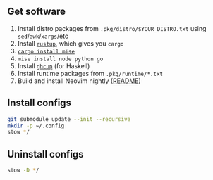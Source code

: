 ## Get software
1. Install distro packages from `.pkg/distro/$YOUR_DISTRO.txt` using `sed`/`awk`/`xargs`/etc
2. Install [`rustup`](https://github.com/rust-lang/rustup), which gives you `cargo`
3. [`cargo install mise`](https://github.com/jdx/mise)
4. `mise install node python go`
5. Install [`ghcup`](https://www.haskell.org/ghcup/) (for Haskell)
6. Install runtime packages from `.pkg/runtime/*.txt`
7. Build and install Neovim nightly ([README](https://github.com/neovim/neovim/wiki/Building-Neovim))

## Install configs
```sh
git submodule update --init --recursive
mkdir -p ~/.config
stow */
```

## Uninstall configs
```sh
stow -D */
```
